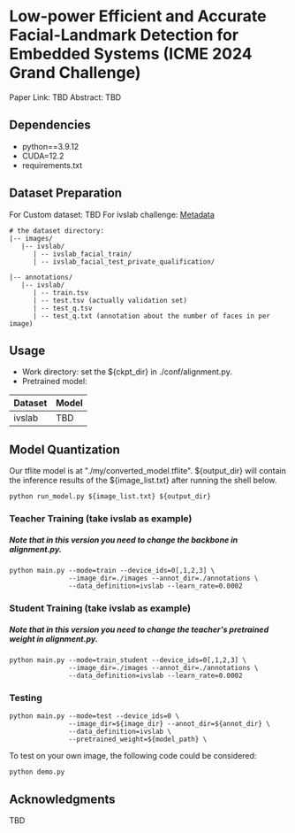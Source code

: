 # Low-power Efficient and Accurate Facial-Landmark Detection for Embedded Systems (ICME 2024 Grand Challenge)

Paper Link: TBD
Abstract: TBD

## Dependencies

* python==3.9.12
* CUDA=12.2
* requirements.txt

## Dataset Preparation

 For Custom dataset: TBD
 For ivslab challenge: [Metadata](https://drive.google.com/drive/folders/1w1p6OKh6r4xrkZ66trOuOpdLRzA4qwm9?usp=sharing) 
```script
# the dataset directory:
|-- images/
   |-- ivslab/
      | -- ivslab_facial_train/
      | -- ivslab_facial_test_private_qualification/
   
|-- annotations/
   |-- ivslab/
      | -- train.tsv 
      | -- test.tsv (actually validation set)
      | -- test_q.tsv
      | -- test_q.txt (annotation about the number of faces in per image)
```

## Usage
* Work directory: set the ${ckpt_dir} in ./conf/alignment.py.
* Pretrained model: 

| Dataset                                                          | Model                                                                                                                                                               |
|:-----------------------------------------------------------------|:--------------------------------------------------------------------------------------------------------------------------------------------------------------------|
| ivslab                                                             | TBD|

## Model Quantization
Our tflite model is at "./my/converted_model.tflite". ${output_dir} will contain the inference results of the ${image_list.txt} after running the shell below.
```shell
python run_model.py ${image_list.txt} ${output_dir}
```

### Teacher Training (take ivslab as example)
##### Note that in this version you need to change the backbone in alignment.py.
```shell
python main.py --mode=train --device_ids=0[,1,2,3] \
               --image_dir=./images --annot_dir=./annotations \
               --data_definition=ivslab --learn_rate=0.0002
```

### Student Training (take ivslab as example)
##### Note that in this version you need to change the teacher's pretrained weight in alignment.py.
```shell
python main.py --mode=train_student --device_ids=0[,1,2,3] \
               --image_dir=./images --annot_dir=./annotations \
               --data_definition=ivslab --learn_rate=0.0002
```
### Testing
```shell
python main.py --mode=test --device_ids=0 \
               --image_dir=${image_dir} --annot_dir=${annot_dir} \
               --data_definition=ivslab \
               --pretrained_weight=${model_path} \
```
 
To test on your own image, the following code could be considered:
```shell
python demo.py
```




## Acknowledgments
TBD
